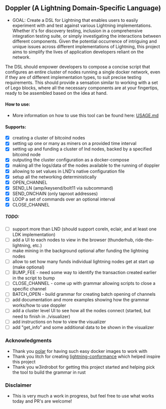 ## Doppler (A Lightning Domain-Specific Language)

- GOAL: Create a DSL for Lightning that enables users to easily experiment with and test against various Lightning implementations. Whether it's for discovery testing, inclusion in a comprehensive integration testing suite, or simply investigating the interactions between different components. Given the potential occurrence of intriguing and unique issues across different implementations of Lightning, this project aims to simplify the lives of application developers reliant on the network.

The DSL should empower developers to compose a concise script that configures an entire cluster of nodes running a single docker network, even if they are of different implementation types, to suit precise testing requirements. This should provide a sensation similar to working with a set of Lego blocks, where all the necessary components are at your fingertips, ready to be assembled based on the idea at hand.

#### How to use:
- More information on how to use this tool can be found here: [USAGE.md](./docs/USAGE.md)

#### Supports:
- [x] creating a cluster of bitcoind nodes
- [x] setting up one or many as miners on a provided time interval
- [x] setting up and funding a cluster of lnd nodes, backed by a specified bitcoind node
- [x] outputing the cluster configuration as a docker-compose
- [x] making all the logs/data of the nodes available to the running of doppler
- [x] allowing to set values in LND's native configuration file
- [x] setup all the networking deterministically
- [x] OPEN_CHANNEL
- [x] SEND_LN (amp/keysend/bolt11 via subcommand)
- [x] SEND_ONCHAIN (only taproot addresses)
- [x] LOOP a set of commands over an optional interval
- [x] CLOSE_CHANNEL

##### TODO:
- [ ] support more than LND (should support coreln, eclair, and at least one LDK implementation)
- [ ] add a UI to each nodes to view in the browser (thunderhub, ride-the-lightning, etc.)
- [ ] make mining in the background optional after funding the lightning nodes
- [ ] allow to set how many funds individual lightning nodes get at start up (make optional)
- [ ] BUMP_FEE - need some way to identify the transaction created earlier in the script to bump
- [ ] CLOSE_CHANNEL - come up with grammar allowing scripts to close a specific channel
- [ ] BATCH_OPEN - build grammar for creating batch opening of channels
- [ ] add documentation and more examples showing how the grammar works/how to use doppler
- [ ] add a cluster level UI to see how all the nodes  connect (started, but need to finish in ./visualizer)
- [ ] add instructions on how to view the visualizer
- [ ] add "get_info" and some additional data to be shown in the visualizer

### Acknowledgments
* Thank you [polar](https://github.com/jamaljsr/polar) for having such easy docker images to work with
* Thank you litch for creating [lightning-conformance](https://github.com/litch/lightning-conformance) which helped inspire this project
* Thank you w3irdrobot for getting this project started and helping pick the tool to build the grammar in rust

### Disclaimer 
* This is very much a work in progress, but feel free to use what works today and PR's are welcome!
